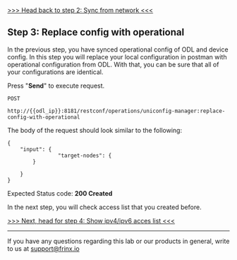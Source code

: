 [>>> Head back to step 2: Sync from network <<<](2.md) 

## Step 3: Replace config with operational

In the previous step, you have synced operational config of ODL and device config. In this step you will replace your local configuration in postman with operational configuration from ODL. With that, you can be sure that all of your configurations are identical.


Press "**Send**" to execute request.

```
POST

http://{{odl_ip}}:8181/restconf/operations/uniconfig-manager:replace-config-with-operational
```

The body of the request should look similar to the following:

```
{
	"input": {
				"target-nodes": {
		}

	}
}
```

Expected Status code: **200 Created**

In the next step, you will check access list that you created before.

[>>> Next, head for step 4: Show ipv4/ipv6 acces list <<<](4.md)

---
If you have any questions regarding this lab or our products in general, write to us at [support@frinx.io](mailto:support@frinx.io)